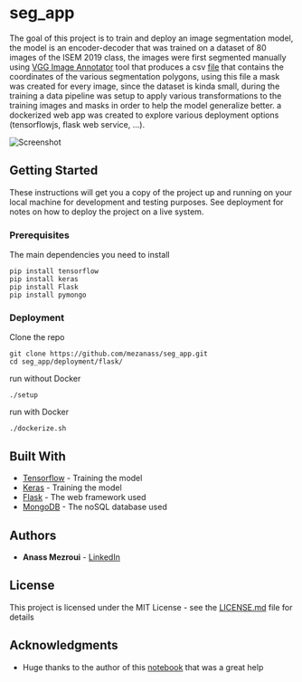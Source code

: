 # seg_app

The goal of this project is to train and deploy an image segmentation model, the model is an encoder-decoder that was trained on a dataset of 80 images of the ISEM 2019 class, the images were first segmented manually using [VGG Image Annotator](http://www.robots.ox.ac.uk/~vgg/software/via/) tool that produces a csv [file](https://github.com/mezanass/seg_app/blob/master/training/via_region_data.csv) that contains the coordinates of the various segmentation polygons, using this file a mask was created for every image, since the dataset is kinda small, during the training a data pipeline was setup to apply various transformations to the training images and masks in order to help the model generalize better. a dockerized web app was created to explore various deployment options (tensorflowjs, flask web service, ...).

![Screenshot](screenshot.png)

## Getting Started

These instructions will get you a copy of the project up and running on your local machine for development and testing purposes. See deployment for notes on how to deploy the project on a live system.

### Prerequisites

The main dependencies you need to install

```
pip install tensorflow
pip install keras
pip install Flask
pip install pymongo
```

### Deployment

Clone the repo

```
git clone https://github.com/mezanass/seg_app.git
cd seg_app/deployment/flask/
```

run without Docker

```
./setup
```

run with Docker

```
./dockerize.sh
```

## Built With

* [Tensorflow](https://www.tensorflow.org/) - Training the model
* [Keras](https://keras.io/) - Training the model
* [Flask](http://flask.pocoo.org/) - The web framework used
* [MongoDB](https://www.mongodb.com/) - The noSQL database used


## Authors

* **Anass Mezroui** - [LinkedIn](https://www.linkedin.com/in/anassmezroui/)

## License

This project is licensed under the MIT License - see the [LICENSE.md](LICENSE.md) file for details

## Acknowledgments

* Huge thanks to the author of this [notebook](https://colab.research.google.com/github/tensorflow/models/blob/master/samples/outreach/blogs/segmentation_blogpost/image_segmentation.ipynb#scrollTo=l5SZJKPRdXNX) that was a great help
